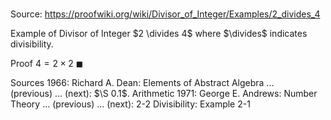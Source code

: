 # 

Source: https://proofwiki.org/wiki/Divisor_of_Integer/Examples/2_divides_4

Example of Divisor of Integer
$2 \divides 4$
where $\divides$ indicates divisibility.


Proof
$4 = 2 \times 2$
$\blacksquare$


Sources
1966: Richard A. Dean: Elements of Abstract Algebra ... (previous) ... (next): $\S 0.1$. Arithmetic
1971: George E. Andrews: Number Theory ... (previous) ... (next): $\text {2-2}$ Divisibility: Example $\text {2-1}$




